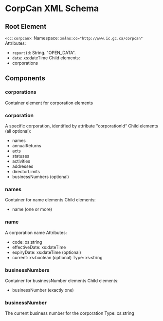 # CorpCan XML Schema

## Root Element
`<cc:corpcan>`: Namespace: `xmlns:cc="http://www.ic.gc.ca/corpcan"`
Attributes:
- `reportId`: String. "OPEN_DATA".
- `date`: xs:dateTime
Child elements:
- corporations

## Components
### corporations
Container element for corporation elements

### corporation
A specific corporation, identified by attribute "corporationId"
Child elements (all optional):
- names
- annualReturns
- acts
- statuses
- activities
- addresses
- directorLimits
- businessNumbers (optional)

### names
Container for name elements
Child elements:
- name (one or more)

### name
A corporation name
Attributes:
- code: xs:string
- effectiveDate: xs:dateTime
- expiryDate: xs:dateTime (optional)
- current: xs:boolean (optional)
Type: xs:string

### businessNumbers
Container for businessNumber elements
Child elements:
- businessNumber (exactly one)

### businessNumber
The current business number for the corporation
Type: xs:string